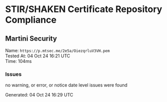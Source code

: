 # STIR/SHAKEN Certificate Repository Compliance

## Martini Security

Name: `https://p.mtsec.me/2e5a/OiezqrluV3VH.pem`\
Tested At: 04 Oct 24 16:21 UTC\
Time: 104ms

### Issues

no warning, or error, or notice date level issues were found

Generated: 04 Oct 24 16:29 UTC